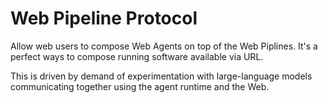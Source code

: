 # Web Pipeline Protocol

Allow web users to compose Web Agents on top of the Web Piplines. It's a perfect ways to compose running software available via URL.

This is driven by demand of experimentation with large-language models communicating together using the agent runtime and the Web.
